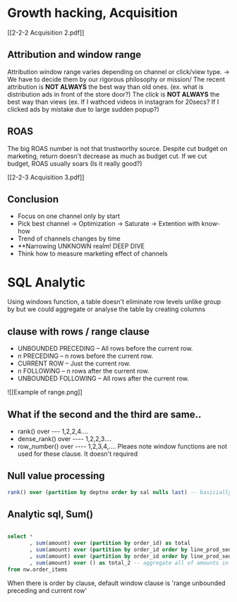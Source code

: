 # Growth hacking, Acquisition
[[2-2-2 Acquisition 2.pdf]]
## Attribution and window range
Attribution window range varies depending on channel or click/view type.
-> We have to decide them by our rigorous philosophy or mission/
The recent attribution is **NOT ALWAYS**  the best way than old ones. (ex. what is distribution ads in front of the store door?)
The click is **NOT ALWAYS** the best way than views (ex. If I wathced videos in instagram for 20secs? If I clicked ads by mistake due to large sudden popup?)
## ROAS
The big ROAS number is not that trustworthy source. Despite cut budget on marketing, return doesn't decrease as much as budget cut.
If we cut budget, ROAS usually soars (Is it really good?)

[[2-2-3 Acquisition 3.pdf]]
## Conclusion
- Focus on one channel only by start
- Pick best channel -> Optimization -> Saturate -> Extention with know-how
- Trend of channels changes by time
- **Narrowing UNKNOWN realm! DEEP DIVE
- Think how to measure marketing effect of channels

# SQL Analytic

Using windows function, a table doesn't eliminate row levels unlike group by but we could aggregate or analyse the table by creating columns

## clause with rows / range clause
- UNBOUNDED PRECEDING – All rows before the current row.
- n PRECEDING – n rows before the current row.
- CURRENT ROW – Just the current row.
- n FOLLOWING – n rows after the current row.
- UNBOUNDED FOLLOWING – All rows after the current row.

![[Example of range.png]]
## What if the second and the third are same.. 
- rank() over --- 1,2,2,4.... 
- dense_rank() over ---- 1,2,2,3....
- row_number() over ---- 1,2,3,4,....
Pleaes note window functions are not used for these clause. It doesn't required
## Null value processing
``` sql
rank() over (partition by deptno order by sal nulls last) -- basicially nulls first is default (showing null value as priorities)
```

## Analytic sql, Sum()
``` sql

select *
	   , sum(amount) over (partition by order_id) as total
	   , sum(amount) over (partition by order_id order by line_prod_seq) as cum_sum -- order by pros enables sum function to cumulate aggregation here
	   , sum(amount) over (partition by order_id order by line_prod_seq rows between unbounded preceding and current row) as cum_sum_2 -- same as previous clause, but if we change 1 preceding, it will aggregate from -1 row data to current row
	   , sum(amount) over () as total_2 -- aggregate all of amounts in the table	
from nw.order_items

```
When there is  order by clause, default window clause is 'range unbounded preceding and current row'

